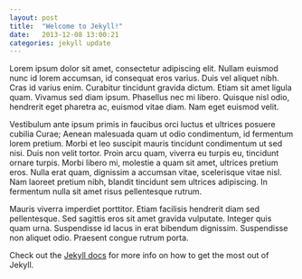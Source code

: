 ```yaml
---
layout: post
title:  "Welcome to Jekyll!"
date:   2013-12-08 13:00:21
categories: jekyll update
---
```


Lorem ipsum dolor sit amet, consectetur adipiscing elit. Nullam euismod nunc id lorem accumsan, id consequat eros varius. Duis vel aliquet nibh. Cras id varius enim. Curabitur tincidunt gravida dictum. Etiam sit amet ligula quam. Vivamus sed diam ipsum. Phasellus nec mi libero. Quisque nisl odio, hendrerit eget pharetra ac, euismod vitae diam. Nam eget euismod velit.

Vestibulum ante ipsum primis in faucibus orci luctus et ultrices posuere cubilia Curae; Aenean malesuada quam ut odio condimentum, id fermentum lorem pretium. Morbi et leo suscipit mauris tincidunt condimentum ut sed nisi. Duis non velit tortor. Proin arcu quam, viverra eu turpis eu, tincidunt ornare turpis. Morbi libero mi, molestie a quam sit amet, ultrices pretium eros. Nulla erat quam, dignissim a accumsan vitae, scelerisque vitae nisl. Nam laoreet pretium nibh, blandit tincidunt sem ultrices adipiscing. In fermentum nulla sit amet risus pellentesque rutrum.

Mauris viverra imperdiet porttitor. Etiam facilisis hendrerit diam sed pellentesque. Sed sagittis eros sit amet gravida vulputate. Integer quis quam urna. Suspendisse id lacus in erat bibendum dignissim. Suspendisse non aliquet odio. Praesent congue rutrum porta.

Check out the [Jekyll docs][jekyll] for more info on how to get the most out of Jekyll.

[jekyll]:    http://jekyllrb.com
